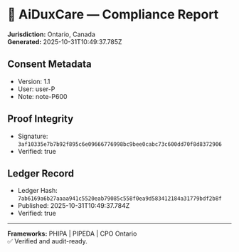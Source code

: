 # 🧾 AiDuxCare — Compliance Report
**Jurisdiction:** Ontario, Canada  
**Generated:** 2025-10-31T10:49:37.785Z

## Consent Metadata
- Version: 1.1
- User: user-P
- Note: note-P600

## Proof Integrity
- Signature: `3af10335e7b7b92f895c6e09666776998bc9bee0cabc73c600dd70f8d8372906`
- Verified: true

## Ledger Record
- Ledger Hash: `7ab6169a6b27aaaa941c5520eab79085c558f0ea9d583412184a31779bdf2b8f`
- Published: 2025-10-31T10:49:37.784Z
- Verified: true

---

**Frameworks:** PHIPA | PIPEDA | CPO Ontario  
✅ Verified and audit-ready.